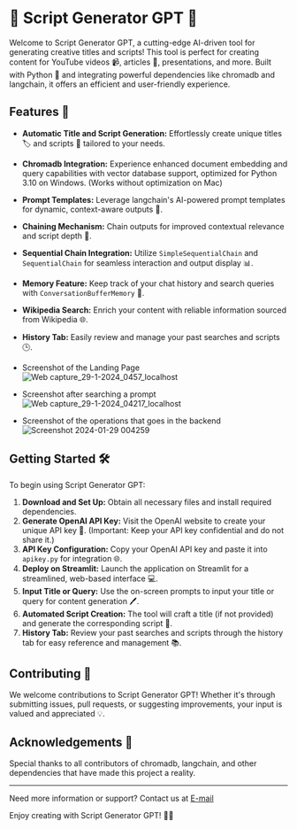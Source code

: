# 🌟 Script Generator GPT 🌟

Welcome to Script Generator GPT, a cutting-edge AI-driven tool for generating creative titles and scripts! This tool is perfect for creating content for YouTube videos 📹, articles 📰, presentations, and more. Built with Python 🐍 and integrating powerful dependencies like chromadb and langchain, it offers an efficient and user-friendly experience.

## Features 🚀  
  
- **Automatic Title and Script Generation:** Effortlessly create unique titles 🏷️ and scripts 📝 tailored to your needs.
- **Chromadb Integration:** Experience enhanced document embedding and query capabilities with vector database support, optimized for Python 3.10 on Windows. (Works without optimization on Mac)
- **Prompt Templates:** Leverage langchain's AI-powered prompt templates for dynamic, context-aware outputs 🤖.
- **Chaining Mechanism:** Chain outputs for improved contextual relevance and script depth 🔄.
- **Sequential Chain Integration:** Utilize `SimpleSequentialChain` and `SequentialChain` for seamless interaction and output display 📊.
- **Memory Feature:** Keep track of your chat history and search queries with `ConversationBufferMemory` 🧵.
- **Wikipedia Search:** Enrich your content with reliable information sourced from Wikipedia 🌐.
- **History Tab:** Easily review and manage your past searches and scripts 🕒.

- Screenshot of the Landing Page
![Web capture_29-1-2024_0457_localhost](https://github.com/rugwed09/Script-Generator-GPT-/assets/51815382/b3830fb3-ea91-45d9-8660-2505a7cdfcc3)
  
- Screenshot after searching a prompt
![Web capture_29-1-2024_04217_localhost](https://github.com/rugwed09/Script-Generator-GPT-/assets/51815382/04b2b200-6748-49d6-a67a-d08afde4c556)

- Screenshot of the operations that goes in the backend
![Screenshot 2024-01-29 004259](https://github.com/rugwed09/Script-Generator-GPT-/assets/51815382/a6a6ae8d-ea6f-4971-a127-8da4e9fc565b)



## Getting Started 🛠️

To begin using Script Generator GPT:
    
1. **Download and Set Up:** Obtain all necessary files and install required dependencies.
2. **Generate OpenAI API Key:** Visit the OpenAI website to create your unique API key 🔑. (Important: Keep your API key confidential and do not share it.)
3. **API Key Configuration:** Copy your OpenAI API key and paste it into `apikey.py` for integration 🌐.
4. **Deploy on Streamlit:** Launch the application on Streamlit for a streamlined, web-based interface 💻.
5. **Input Title or Query:** Use the on-screen prompts to input your title or query for content generation 🖊️.
6. **Automated Script Creation:** The tool will craft a title (if not provided) and generate the corresponding script 📜.
7. **History Tab:** Review your past searches and scripts through the history tab for easy reference and management 📚.

## Contributing 🤝

We welcome contributions to Script Generator GPT! Whether it's through submitting issues, pull requests, or suggesting improvements, your input is valued and appreciated 💡.



## Acknowledgements 🙏

Special thanks to all contributors of chromadb, langchain, and other dependencies that have made this project a reality.

---

Need more information or support? Contact us at [E-mail](rugwedpimpale@gmail.com)

Enjoy creating with Script Generator GPT! 🎉🚀
